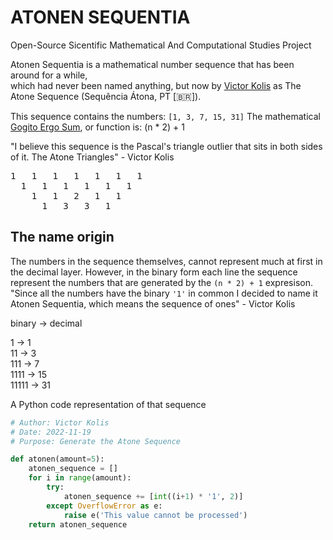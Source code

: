 # ATONEN SEQUENTIA
Open-Source Sicentific Mathematical And Computational Studies Project

Atonen Sequentia is a mathematical number sequence that has been around for a while,\
which had never been named anything, but now by [Victor Kolis](https://github.com/victorkolis) as The Atone Sequence (Sequência Átona, PT [🇧🇷]).

This sequence contains the numbers: `[1, 3, 7, 15, 31]`
The mathematical [Gogito Ergo Sum](https://en.wikipedia.org/wiki/Discourse_on_the_Method), or function is:
(n * 2) + 1

"I believe this sequence is the Pascal's triangle outlier that sits in both sides of it. The Atone Triangles" - Victor Kolis
<pre>
1   1   1   1   1   1   1
  1   1   1   1   1   1
    1   1   2   1   1
      1   3   3   1
</pre>

## The name origin
The numbers in the sequence themselves, cannot represent much at first in the decimal layer. However,
in the binary form each line the sequence represent the numbers that are generated by the `(n * 2) + 1` expresison.
"Since all the numbers have the binary `'1'` in common I decided to name it Atonen Sequentia, which means the sequence of ones" - Victor Kolis

binary -> decimal

1 -> 1\
11 -> 3\
111 -> 7\
1111 -> 15\
11111 -> 31

A Python code representation of that sequence
```python
# Author: Victor Kolis
# Date: 2022-11-19
# Purpose: Generate the Atone Sequence

def atonen(amount=5):
    atonen_sequence = []
    for i in range(amount):
        try:
            atonen_sequence += [int((i+1) * '1', 2)]
        except OverflowError as e:
            raise e('This value cannot be processed')
    return atonen_sequence
```
